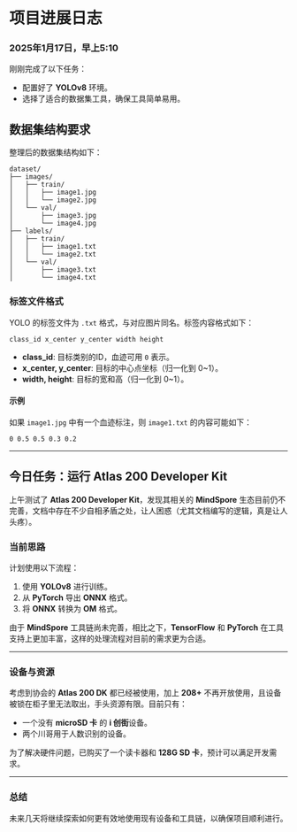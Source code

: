 # 项目进展日志

### 2025年1月17日，早上5:10

刚刚完成了以下任务：
- 配置好了 **YOLOv8** 环境。
- 选择了适合的数据集工具，确保工具简单易用。

## 数据集结构要求

整理后的数据集结构如下：

```
dataset/
├── images/
│   ├── train/
│   │   ├── image1.jpg
│   │   └── image2.jpg
│   └── val/
│       ├── image3.jpg
│       └── image4.jpg
├── labels/
│   ├── train/
│   │   ├── image1.txt
│   │   └── image2.txt
│   └── val/
│       ├── image3.txt
│       └── image4.txt
```

### 标签文件格式

YOLO 的标签文件为 `.txt` 格式，与对应图片同名。标签内容格式如下：

```plaintext
class_id x_center y_center width height
```

- **class_id**: 目标类别的ID，血迹可用 `0` 表示。
- **x_center, y_center**: 目标的中心点坐标（归一化到 0~1）。
- **width, height**: 目标的宽和高（归一化到 0~1）。

#### 示例
如果 `image1.jpg` 中有一个血迹标注，则 `image1.txt` 的内容可能如下：

```plaintext
0 0.5 0.5 0.3 0.2
```

---

## 今日任务：运行 **Atlas 200 Developer Kit**

上午测试了 **Atlas 200 Developer Kit**，发现其相关的 **MindSpore** 生态目前仍不完善，文档中存在不少自相矛盾之处，让人困惑（尤其文档编写的逻辑，真是让人头疼）。

### 当前思路
计划使用以下流程：
1. 使用 **YOLOv8** 进行训练。
2. 从 **PyTorch** 导出 **ONNX** 格式。
3. 将 **ONNX** 转换为 **OM** 格式。

由于 **MindSpore** 工具链尚未完善，相比之下，**TensorFlow** 和 **PyTorch** 在工具支持上更加丰富，这样的处理流程对目前的需求更为合适。

---

### 设备与资源

考虑到协会的 **Atlas 200 DK** 都已经被使用，加上 **208+** 不再开放使用，且设备被锁在柜子里无法取出，手头资源有限。目前只有：
- 一个没有 **microSD 卡** 的 **i 创街**设备。
- 两个川哥用于人数识别的设备。

为了解决硬件问题，已购买了一个读卡器和 **128G SD 卡**，预计可以满足开发需求。

---

### 总结
未来几天将继续探索如何更有效地使用现有设备和工具链，以确保项目顺利进行。